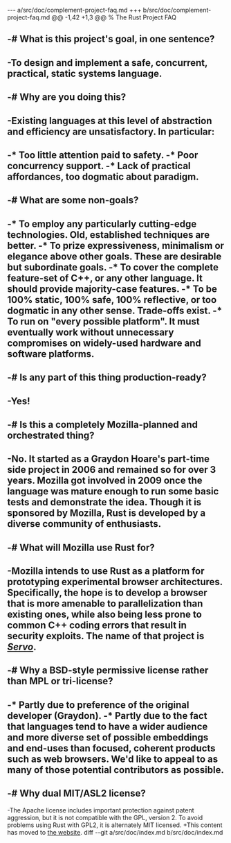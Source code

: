 --- a/src/doc/complement-project-faq.md
+++ b/src/doc/complement-project-faq.md
@@ -1,42 +1,3 @@
 % The Rust Project FAQ
 
-# What is this project's goal, in one sentence?
-
-To design and implement a safe, concurrent, practical, static systems language.
-
-# Why are you doing this?
-
-Existing languages at this level of abstraction and efficiency are unsatisfactory. In particular:
-
-* Too little attention paid to safety.
-* Poor concurrency support.
-* Lack of practical affordances, too dogmatic about paradigm.
-
-# What are some non-goals?
-
-* To employ any particularly cutting-edge technologies. Old, established techniques are better.
-* To prize expressiveness, minimalism or elegance above other goals. These are desirable but subordinate goals.
-* To cover the complete feature-set of C++, or any other language. It should provide majority-case features.
-* To be 100% static, 100% safe, 100% reflective, or too dogmatic in any other sense. Trade-offs exist.
-* To run on "every possible platform". It must eventually work without unnecessary compromises on widely-used hardware and software platforms.
-
-# Is any part of this thing production-ready?
-
-Yes!
-
-# Is this a completely Mozilla-planned and orchestrated thing?
-
-No. It started as a Graydon Hoare's part-time side project in 2006 and remained so for over 3 years. Mozilla got involved in 2009 once the language was mature enough to run some basic tests and demonstrate the idea. Though it is sponsored by Mozilla, Rust is developed by a diverse community of enthusiasts.
-
-# What will Mozilla use Rust for?
-
-Mozilla intends to use Rust as a platform for prototyping experimental browser architectures. Specifically, the hope is to develop a browser that is more amenable to parallelization than existing ones, while also being less prone to common C++ coding errors that result in security exploits. The name of that project is _[Servo](http://github.com/servo/servo)_.
-
-# Why a BSD-style permissive license rather than MPL or tri-license?
-
-* Partly due to preference of the original developer (Graydon).
-* Partly due to the fact that languages tend to have a wider audience and more diverse set of possible embeddings and end-uses than focused, coherent products such as web browsers. We'd like to appeal to as many of those potential contributors as possible.
-
-# Why dual MIT/ASL2 license?
-
-The Apache license includes important protection against patent aggression, but it is not compatible with the GPL, version 2. To avoid problems using Rust with GPL2, it is alternately MIT licensed.
+This content has moved to [the website](https://www.rust-lang.org/).
diff --git a/src/doc/index.md b/src/doc/index.md
